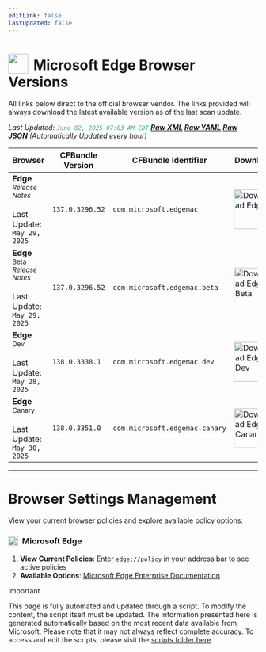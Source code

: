 ```yaml
---
editLink: false
lastUpdated: false
---
```


# <img src="/images/edge.png" style="height: 40px; display: inline-block; margin-right: 4px; vertical-align: text-bottom;"> Microsoft Edge Browser Versions

<span class="extra-small">All links below direct to the official browser vendor. The links provided will always download the latest available version as of the last scan update.</span>

<span class="extra-small">_Last Updated: <code style="color : mediumseagreen">June 02, 2025 07:03 AM EDT</code> [**_Raw XML_**](https://github.com/cocopuff2u/BOFA/blob/main/latest_edge_files/edge_latest_versions.xml) [**_Raw YAML_**](https://github.com/cocopuff2u/BOFA/blob/main/latest_edge_files/edge_latest_versions.yaml) [**_Raw JSON_**](https://github.com/cocopuff2u/BOFA/blob/main/latest_edge_files/edge_latest_versions.json) (Automatically Updated every hour)_</span>

| **Browser** | **CFBundle Version** | **CFBundle Identifier** | **Download** |
|------------|-------------------|---------------------|------------|
| **Edge** <br><a href="https://learn.microsoft.com/en-us/deployedge/microsoft-edge-relnote-stable-channel" style="text-decoration: none;"><small>_Release Notes_</small></a> <br><br>Last Update:<br>`May 29, 2025` | `137.0.3296.52` | `com.microsoft.edgemac` | <a href="https://msedge.sf.dl.delivery.mp.microsoft.com/filestreamingservice/files/a79f2827-2aae-47ec-b8ac-cbacd67e057a/MicrosoftEdge-137.0.3296.52.pkg"><img src="/images/edge.png" alt="Download Edge" width="80"></a> |
| **Edge** <sup>Beta</sup> <br><a href="https://learn.microsoft.com/en-us/deployedge/microsoft-edge-relnote-beta-channel" style="text-decoration: none;"><small>_Release Notes_</small></a> <br><br>Last Update:<br>`May 29, 2025` | `137.0.3296.52` | `com.microsoft.edgemac.beta` | <a href="https://msedge.sf.dl.delivery.mp.microsoft.com/filestreamingservice/files/0799ee88-672a-4f6d-9b35-1f9266861b0a/MicrosoftEdgeBeta-137.0.3296.52.pkg"><img src="/images/edge_beta.png" alt="Download Edge Beta" width="80"></a> |
| **Edge** <sup>Dev</sup> <br><br>Last Update:<br>`May 28, 2025` | `138.0.3338.1` | `com.microsoft.edgemac.dev` | <a href="https://msedge.sf.dl.delivery.mp.microsoft.com/filestreamingservice/files/d48130e0-4e3d-4c9c-80e0-b707b8d69a81/MicrosoftEdgeDev-138.0.3338.1.pkg"><img src="/images/edge_dev.png" alt="Download Edge Dev" width="80"></a> |
| **Edge** <sup>Canary</sup> <br><br>Last Update:<br>`May 30, 2025` | `138.0.3351.0` | `com.microsoft.edgemac.canary` | <a href="https://msedge.sf.dl.delivery.mp.microsoft.com/filestreamingservice/files/500190a6-a000-43da-a7df-d80131842890/MicrosoftEdgeCanary-138.0.3351.0.pkg"><img src="/images/edge_canary.png" alt="Download Edge Canary" width="80"></a> |

---

# Browser Settings Management

View your current browser policies and explore available policy options:

### <img src="/images/edge.png" style="height: 20px; display: inline-block; margin-right: 4px; vertical-align: text-bottom;"> Microsoft Edge
1. **View Current Policies**: Enter `edge://policy` in your address bar to see active policies
2. **Available Options**: [Microsoft Edge Enterprise Documentation](https://learn.microsoft.com/en-us/deployedge/microsoft-edge-policies)

> [!IMPORTANT]
> This page is fully automated and updated through a script. To modify the content, the script itself must be updated. The information presented here is generated automatically based on the most recent data available from Microsoft. Please note that it may not always reflect complete accuracy. To access and edit the scripts, please visit the [scripts folder here](https://github.com/cocopuff2u/MOFA_WEBSITE/tree/main/update_readme_scripts).
